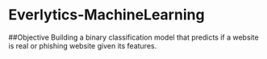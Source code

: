 # Everlytics-MachineLearning

##Objective
Building a binary classification model that predicts if a website is real or phishing website given its features.
